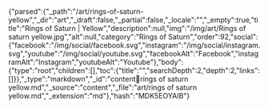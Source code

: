 {"parsed":{"_path":"/art/rings-of-saturn-yellow","_dir":"art","_draft":false,"_partial":false,"_locale":"","_empty":true,"title":"Rings of Saturn | Yellow","description":null,"img":"/img/art/Rings of saturn yellow.jpg","alt":null,"category":"Rings of Saturn","order":92,"social":{"facebook":"/img/social/facebook.svg","instagram":"/img/social/instagram.svg","youtube":"/img/social/youtube.svg","facebookAlt":"Facebook","instagramAlt":"Instagram","youtubeAlt":"Youtube"},"body":{"type":"root","children":[],"toc":{"title":"","searchDepth":2,"depth":2,"links":[]}},"_type":"markdown","_id":"content:art:rings of saturn yellow.md","_source":"content","_file":"art/rings of saturn yellow.md","_extension":"md"},"hash":"MDK5EOYAIB"}
